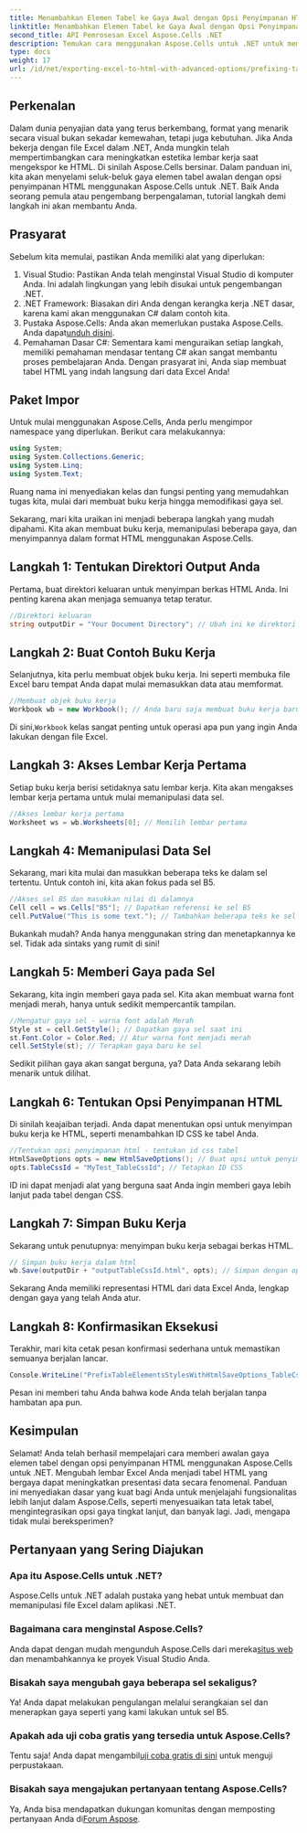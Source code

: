 ```yaml
---
title: Menambahkan Elemen Tabel ke Gaya Awal dengan Opsi Penyimpanan HTML
linktitle: Menambahkan Elemen Tabel ke Gaya Awal dengan Opsi Penyimpanan HTML
second_title: API Pemrosesan Excel Aspose.Cells .NET
description: Temukan cara menggunakan Aspose.Cells untuk .NET untuk memberi awalan gaya tabel dalam HTML, menyempurnakan ekspor Excel Anda dengan contoh langkah demi langkah.
type: docs
weight: 17
url: /id/net/exporting-excel-to-html-with-advanced-options/prefixing-table-elements-styles/
---
```

## Perkenalan
Dalam dunia penyajian data yang terus berkembang, format yang menarik secara visual bukan sekadar kemewahan, tetapi juga kebutuhan. Jika Anda bekerja dengan file Excel dalam .NET, Anda mungkin telah mempertimbangkan cara meningkatkan estetika lembar kerja saat mengekspor ke HTML. Di sinilah Aspose.Cells bersinar. Dalam panduan ini, kita akan menyelami seluk-beluk gaya elemen tabel awalan dengan opsi penyimpanan HTML menggunakan Aspose.Cells untuk .NET. Baik Anda seorang pemula atau pengembang berpengalaman, tutorial langkah demi langkah ini akan membantu Anda.
## Prasyarat
Sebelum kita memulai, pastikan Anda memiliki alat yang diperlukan:
1. Visual Studio: Pastikan Anda telah menginstal Visual Studio di komputer Anda. Ini adalah lingkungan yang lebih disukai untuk pengembangan .NET.
2. .NET Framework: Biasakan diri Anda dengan kerangka kerja .NET dasar, karena kami akan menggunakan C# dalam contoh kita.
3.  Pustaka Aspose.Cells: Anda akan memerlukan pustaka Aspose.Cells. Anda dapat[unduh disini](https://releases.aspose.com/cells/net/).
4. Pemahaman Dasar C#: Sementara kami menguraikan setiap langkah, memiliki pemahaman mendasar tentang C# akan sangat membantu proses pembelajaran Anda.
Dengan prasyarat ini, Anda siap membuat tabel HTML yang indah langsung dari data Excel Anda!
## Paket Impor
Untuk mulai menggunakan Aspose.Cells, Anda perlu mengimpor namespace yang diperlukan. Berikut cara melakukannya:
```csharp
using System;
using System.Collections.Generic;
using System.Linq;
using System.Text;
```
Ruang nama ini menyediakan kelas dan fungsi penting yang memudahkan tugas kita, mulai dari membuat buku kerja hingga memodifikasi gaya sel.

Sekarang, mari kita uraikan ini menjadi beberapa langkah yang mudah dipahami. Kita akan membuat buku kerja, memanipulasi beberapa gaya, dan menyimpannya dalam format HTML menggunakan Aspose.Cells.
## Langkah 1: Tentukan Direktori Output Anda
Pertama, buat direktori keluaran untuk menyimpan berkas HTML Anda. Ini penting karena akan menjaga semuanya tetap teratur.
```csharp
//Direktori keluaran
string outputDir = "Your Document Directory"; // Ubah ini ke direktori keluaran yang Anda inginkan
```
## Langkah 2: Buat Contoh Buku Kerja
Selanjutnya, kita perlu membuat objek buku kerja. Ini seperti membuka file Excel baru tempat Anda dapat mulai memasukkan data atau memformat.
```csharp
//Membuat objek buku kerja
Workbook wb = new Workbook(); // Anda baru saja membuat buku kerja baru di memori
```
 Di sini,`Workbook` kelas sangat penting untuk operasi apa pun yang ingin Anda lakukan dengan file Excel. 
## Langkah 3: Akses Lembar Kerja Pertama
Setiap buku kerja berisi setidaknya satu lembar kerja. Kita akan mengakses lembar kerja pertama untuk mulai memanipulasi data sel.
```csharp
//Akses lembar kerja pertama
Worksheet ws = wb.Worksheets[0]; // Memilih lembar pertama
```
## Langkah 4: Memanipulasi Data Sel
Sekarang, mari kita mulai dan masukkan beberapa teks ke dalam sel tertentu. Untuk contoh ini, kita akan fokus pada sel B5.
```csharp
//Akses sel B5 dan masukkan nilai di dalamnya
Cell cell = ws.Cells["B5"]; // Dapatkan referensi ke sel B5
cell.PutValue("This is some text."); // Tambahkan beberapa teks ke sel
```
Bukankah mudah? Anda hanya menggunakan string dan menetapkannya ke sel. Tidak ada sintaks yang rumit di sini!
## Langkah 5: Memberi Gaya pada Sel
Sekarang, kita ingin memberi gaya pada sel. Kita akan membuat warna font menjadi merah, hanya untuk sedikit mempercantik tampilan.
```csharp
//Mengatur gaya sel - warna font adalah Merah
Style st = cell.GetStyle(); // Dapatkan gaya sel saat ini
st.Font.Color = Color.Red; // Atur warna font menjadi merah
cell.SetStyle(st); // Terapkan gaya baru ke sel
```
Sedikit pilihan gaya akan sangat berguna, ya? Data Anda sekarang lebih menarik untuk dilihat.
## Langkah 6: Tentukan Opsi Penyimpanan HTML
Di sinilah keajaiban terjadi. Anda dapat menentukan opsi untuk menyimpan buku kerja ke HTML, seperti menambahkan ID CSS ke tabel Anda.
```csharp
//Tentukan opsi penyimpanan html - tentukan id css tabel
HtmlSaveOptions opts = new HtmlSaveOptions(); // Buat opsi untuk penyimpanan HTML kita
opts.TableCssId = "MyTest_TableCssId"; // Tetapkan ID CSS
```
ID ini dapat menjadi alat yang berguna saat Anda ingin memberi gaya lebih lanjut pada tabel dengan CSS.
## Langkah 7: Simpan Buku Kerja
Sekarang untuk penutupnya: menyimpan buku kerja sebagai berkas HTML. 
```csharp
// Simpan buku kerja dalam html
wb.Save(outputDir + "outputTableCssId.html", opts); // Simpan dengan opsi yang diterapkan
```
Sekarang Anda memiliki representasi HTML dari data Excel Anda, lengkap dengan gaya yang telah Anda atur.
## Langkah 8: Konfirmasikan Eksekusi
Terakhir, mari kita cetak pesan konfirmasi sederhana untuk memastikan semuanya berjalan lancar.
```csharp
Console.WriteLine("PrefixTableElementsStylesWithHtmlSaveOptions_TableCssIdProperty executed successfully.");
```
Pesan ini memberi tahu Anda bahwa kode Anda telah berjalan tanpa hambatan apa pun.
## Kesimpulan
Selamat! Anda telah berhasil mempelajari cara memberi awalan gaya elemen tabel dengan opsi penyimpanan HTML menggunakan Aspose.Cells untuk .NET. Mengubah lembar Excel Anda menjadi tabel HTML yang bergaya dapat meningkatkan presentasi data secara fenomenal. Panduan ini menyediakan dasar yang kuat bagi Anda untuk menjelajahi fungsionalitas lebih lanjut dalam Aspose.Cells, seperti menyesuaikan tata letak tabel, mengintegrasikan opsi gaya tingkat lanjut, dan banyak lagi. Jadi, mengapa tidak mulai bereksperimen?
## Pertanyaan yang Sering Diajukan
### Apa itu Aspose.Cells untuk .NET?  
Aspose.Cells untuk .NET adalah pustaka yang hebat untuk membuat dan memanipulasi file Excel dalam aplikasi .NET.
### Bagaimana cara menginstal Aspose.Cells?  
 Anda dapat dengan mudah mengunduh Aspose.Cells dari mereka[situs web](https://releases.aspose.com/cells/net/) dan menambahkannya ke proyek Visual Studio Anda.
### Bisakah saya mengubah gaya beberapa sel sekaligus?  
Ya! Anda dapat melakukan pengulangan melalui serangkaian sel dan menerapkan gaya seperti yang kami lakukan untuk sel B5.
### Apakah ada uji coba gratis yang tersedia untuk Aspose.Cells?  
 Tentu saja! Anda dapat mengambil[uji coba gratis di sini](https://releases.aspose.com/) untuk menguji perpustakaan.
### Bisakah saya mengajukan pertanyaan tentang Aspose.Cells?  
Ya, Anda bisa mendapatkan dukungan komunitas dengan memposting pertanyaan Anda di[Forum Aspose](https://forum.aspose.com/c/cells/9).